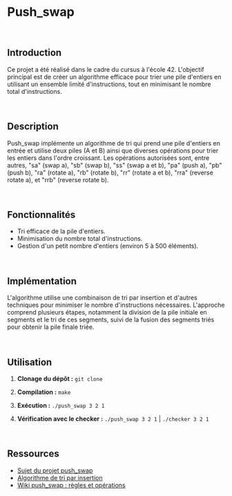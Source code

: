 # Push_swap

<br>

## Introduction

Ce projet a été réalisé dans le cadre du cursus à l'école 42. L'objectif principal est de créer un algorithme efficace pour trier une pile d'entiers en utilisant un ensemble limité d'instructions, tout en minimisant le nombre total d'instructions.

<br>

## Description

Push_swap implémente un algorithme de tri qui prend une pile d'entiers en entrée et utilise deux piles (A et B) ainsi que diverses opérations pour trier les entiers dans l'ordre croissant. Les opérations autorisées sont, entre autres, "sa" (swap a), "sb" (swap b), "ss" (swap a et b), "pa" (push a), "pb" (push b), "ra" (rotate a), "rb" (rotate b), "rr" (rotate a et b), "rra" (reverse rotate a), et "rrb" (reverse rotate b).

<br>

## Fonctionnalités

- Tri efficace de la pile d'entiers.
- Minimisation du nombre total d'instructions.
- Gestion d'un petit nombre d'entiers (environ 5 à 500 éléments).

<br>

## Implémentation

L'algorithme utilise une combinaison de tri par insertion et d'autres techniques pour minimiser le nombre d'instructions nécessaires. L'approche comprend plusieurs étapes, notamment la division de la pile initiale en segments et le tri de ces segments, suivi de la fusion des segments triés pour obtenir la pile finale triée.

<br>

## Utilisation

1. **Clonage du dépôt :**
`git clone `

2. **Compilation :**
`make`

3. **Exécution :**
`./push_swap 3 2 1`

4. **Vérification avec le checker :**
`./push_swap 3 2 1` | `./checker 3 2 1`

<br>

## Ressources

- [Sujet du projet push_swap](https://github.com/42Paris/push_swap/blob/master/en.subject.pdf)
- [Algorithme de tri par insertion](https://en.wikipedia.org/wiki/Insertion_sort)
- [Wiki push_swap : règles et opérations](https://github.com/toniandreas/push_swap/wiki/Rules-and-operations)
